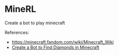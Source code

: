 # MineRL

Create a bot to play minecraft

References:
* https://minecraft.fandom.com/wiki/Minecraft_Wiki
* [Create a Bot to Find Diamonds in Minecraft](https://mlabonne.github.io/blog/minecraft/)

